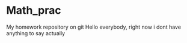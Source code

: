 # Math_prac
My homework repository on git 
Hello everybody, right now i dont have anything to say actually
